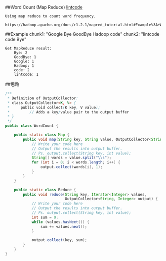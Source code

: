 ##Word Count (Map Reduce)
[lintcode](https://www.lintcode.com/problem/word-count-map-reduce/description?source=ladder)

	Using map reduce to count word frequency.

	https://hadoop.apache.org/docs/r1.2.1/mapred_tutorial.html#Example%3A+WordCount+v1.0

##Example
	chunk1: "Google Bye GoodBye Hadoop code"
	chunk2: "lintcode code Bye"


	Get MapReduce result:
	    Bye: 2
	    GoodBye: 1
	    Google: 1
	    Hadoop: 1
	    code: 2
	    lintcode: 1

##思路

```java
/**
 * Definition of OutputCollector:
 * class OutputCollector<K, V> {
 *     public void collect(K key, V value);
 *         // Adds a key/value pair to the output buffer
 * }
 */
public class WordCount {

    public static class Map {
        public void map(String key, String value, OutputCollector<String, Integer> output) {
            // Write your code here
            // Output the results into output buffer.
            // Ps. output.collect(String key, int value);
            String[] words = value.split("\\s");
            for (int i = 0; i < words.length; i++) {
                output.collect(words[i], 1);
            }
        }
    }

    public static class Reduce {
        public void reduce(String key, Iterator<Integer> values,
                           OutputCollector<String, Integer> output) {
            // Write your code here
            // Output the results into output buffer.
            // Ps. output.collect(String key, int value);
            int sum = 0;
            while (values.hasNext()) {
                sum += values.next();
            }

            output.collect(key, sum);
        }
    }
}

```
